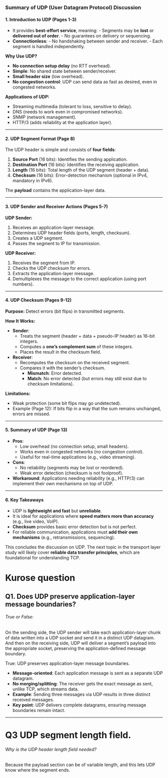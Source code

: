 ### **Summary of UDP (User Datagram Protocol) Discussion**

#### **1. Introduction to UDP (Pages 1-3)**

- It provides **best-effort service**, meaning:
	  - Segments may be **lost** or **delivered out of order**.
	  - No guarantees on delivery or sequencing.
- **Connectionless**: 
	  - No handshaking between sender and receiver.
	  - Each segment is handled independently.

**Why Use UDP?**
- **No connection setup delay** (no RTT overhead).
- **Simple**: No shared state between sender/receiver.
- **Small header size** (low overhead).
- **No congestion control**: UDP can send data as fast as desired, even in congested networks.

**Applications of UDP:**
- Streaming multimedia (tolerant to loss, sensitive to delay).
- DNS (needs to work even in compromised networks).
- SNMP (network management).
- HTTP/3 (adds reliability at the application layer).

---

#### **2. UDP Segment Format (Page 8)**
The UDP header is simple and consists of **four fields**:
1. **Source Port** (16 bits): Identifies the sending application.
2. **Destination Port** (16 bits): Identifies the receiving application.
3. **Length** (16 bits): Total length of the UDP segment (header + data).
4. **Checksum** (16 bits): Error-detection mechanism (optional in IPv4, mandatory in IPv6).

The **payload** contains the application-layer data.

---

#### **3. UDP Sender and Receiver Actions (Pages 5-7)**
**UDP Sender:**
1. Receives an application-layer message.
2. Determines UDP header fields (ports, length, checksum).
3. Creates a UDP segment.
4. Passes the segment to IP for transmission.

**UDP Receiver:**
1. Receives the segment from IP.
2. Checks the UDP checksum for errors.
3. Extracts the application-layer message.
4. Demultiplexes the message to the correct application (using port numbers).

---

#### **4. UDP Checksum (Pages 9-12)**
**Purpose:** Detect errors (bit flips) in transmitted segments.

**How It Works:**
- **Sender**:
  - Treats the segment (header + data + pseudo-IP header) as 16-bit integers.
  - Computes a **one’s complement sum** of these integers.
  - Places the result in the checksum field.
- **Receiver**:
  - Recomputes the checksum on the received segment.
  - Compares it with the sender’s checksum.
    - **Mismatch**: Error detected.
    - **Match**: No error detected (but errors may still exist due to checksum limitations).

**Limitations:**
- Weak protection (some bit flips may go undetected).
- Example (Page 12): If bits flip in a way that the sum remains unchanged, errors are missed.

---

#### **5. Summary of UDP (Page 13)**
- **Pros**:
  - Low overhead (no connection setup, small headers).
  - Works even in congested networks (no congestion control).
  - Useful for real-time applications (e.g., video streaming).
- **Cons**:
  - No reliability (segments may be lost or reordered).
  - Weak error detection (checksum is not foolproof).
- **Workaround**: Applications needing reliability (e.g., HTTP/3) can implement their own mechanisms on top of UDP.

---

#### **6. Key Takeaways**
- UDP is **lightweight and fast** but **unreliable**.
- It is ideal for applications where **speed matters more than accuracy** (e.g., live video, VoIP).
- **Checksum** provides basic error detection but is not perfect.
- For reliable communication, applications must **add their own mechanisms** (e.g., retransmissions, sequencing).

This concludes the discussion on UDP. The next topic in the transport layer study will likely cover **reliable data transfer principles**, which are foundational for understanding TCP.


# Kurose question

## Q1. Does UDP preserve application-layer message boundaries?


###### True or False:  

On the sending side, the UDP sender will take each application-layer chunk of data written into a UDP socket and send it in a distinct UDP datagram. And then on the receiving side, UDP will deliver a segment’s payload into the appropriate socket, preserving the application-defined message boundary.
	
True: UDP preserves application-layer message boundaries.

- **Message-oriented**: Each application message is sent as a separate UDP datagram.
- **No merging/splitting**: The receiver gets the exact message as sent, unlike TCP, which streams data.
- **Example**: Sending three messages via UDP results in three distinct received messages.
- **Key point**: UDP delivers complete datagrams, ensuring message boundaries remain intact.

---
# Q3  UDP segment length field.

###### Why is the UDP header length field needed?

Because the payload section can be of variable length, and this lets UDP know where the segment ends.